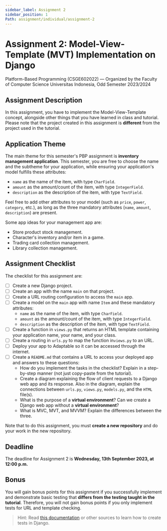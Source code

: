 ```yaml
---
sidebar_label: Assignment 2
sidebar_position: 1
Path: assignment/individual/assignment-2
---
```


# Assignment 2: Model-View-Template (MVT) Implementation on Django

Platform-Based Programming (CSGE602022) — Organized by the Faculty of Computer Science Universitas Indonesia, Odd Semester 2023/2024

## Assignment Description

In this assignment, you have to implement the Model-View-Template concept, alongside other things that you have learned in class and tutorial. Please note that the project created in this assignment is **different** from the project used in the tutorial.

## Application Theme

The main theme for this semester's PBP assignment is **inventory management application**. This semester, you are free to choose the name and the subtheme for your application, while ensuring your application's model fulfills these attributes:

- `name` as the name of the item, with type `CharField`.
- `amount` as the amount/count of the item, with type `IntegerField`.
- `description` as the description of the item, with type `TextField`.

Feel free to add other attributes to your model (such as `price`, `power`, `category`, etc.), as long as the three mandatory attributes (`name`, `amount`, `description`) are present.

Some app ideas for your management app are:

- Store product stock management.
- Character's inventory and/or item in a game.
- Trading card collection management.
- Library collection management.

## Assignment Checklist

The checklist for this assignment are:

- [ ] Create a new Django project.
- [ ] Create an app with the name `main` on that project.
- [ ] Create a URL routing configuration to access the `main` app.
- [ ] Create a model on the `main` app with name `Item` and these mandatory attributes:
  - `name` as the name of the item, with type `CharField`.
  - `amount` as the amount/count of the item, with type `IntegerField`.
  - `description` as the description of the item, with type `TextField`.
- [ ] Create a function in `views.py` that returns an HTML template containing your application name, your name, and your class.
- [ ] Create a routing in `urls.py` to map the function in`views.py` to an URL.
- [ ] Deploy your app to Adaptable so it can be accessed through the internet.
- [ ] Create a `README.md` that contains a URL to access your deployed app and answers to these questions:
  - How do you implement the tasks in the checklist? Explain in a step-by-step manner (not just copy-paste from the tutorial).
  - Create a diagram explaining the flow of client requests to a Django web app and its response. Also in the diagram, explain the connections between `urls.py`, `views.py`, `models.py`, and the `HTML` file(s).
  - What is the purpose of a **virtual environment**? Can we create a Django web app without a **virtual environment**?
  - What is MVC, MVT, and MVVM? Explain the differences between the three.

Note that to do this assignment, you must **create a new repository** and do your work in the new repository.

## Deadline

The deadline for Assignment 2 is **Wednesday, 13th September 2023, at 12:00 p.m.**

## Bonus

You will gain bonus points for this assignment if you successfully implement and demonstrate basic testing that **differs from the testing taught in the tutorial**. Therefore, you will not gain bonus points if you only implement tests for URL and template checking.

> Hint: Read [this documentation](https://docs.djangoproject.com/en/4.2/topics/testing/) or other sources to learn how to create tests in Django.
